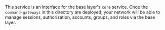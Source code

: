 This service is an interface for the base layer's `core` service. Once the `command-gateways` in this directory are deployed, your network will be able to manage sessions, authorization, accounts, groups, and roles via the base layer.
